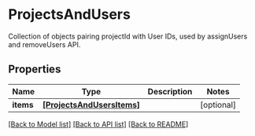 # ProjectsAndUsers

Collection of objects pairing projectId with User IDs, used by assignUsers and removeUsers API.
## Properties
Name | Type | Description | Notes
------------ | ------------- | ------------- | -------------
**items** | [**[ProjectsAndUsersItems]**](ProjectsAndUsersItems.md) |  | [optional] 

[[Back to Model list]](../README.md#documentation-for-models) [[Back to API list]](../README.md#documentation-for-api-endpoints) [[Back to README]](../README.md)



